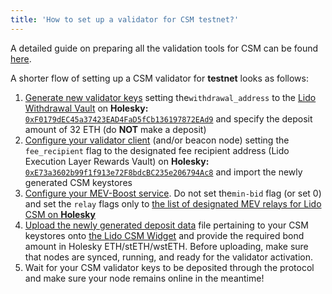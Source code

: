 ```yaml
---
title: 'How to set up a validator for CSM testnet?'
---
```


A detailed guide on preparing all the validation tools for CSM can be found [here](https://dvt-homestaker.stakesaurus.com/bonded-validators-setup/lido-csm).

A shorter flow of setting up a CSM validator for **testnet** looks as follows:

1. [Generate new validator keys](https://dvt-homestaker.stakesaurus.com/keystore-generation-and-mev-boost/validator-key-generation) setting the`withdrawal_address` to the [Lido Withdrawal Vault](https://holesky.etherscan.io/address/0xF0179dEC45a37423EAD4FaD5fCb136197872EAd9) on **Holesky:** [`0xF0179dEC45a37423EAD4FaD5fCb136197872EAd9`](https://holesky.etherscan.io/address/0xF0179dEC45a37423EAD4FaD5fCb136197872EAd9) and specify the deposit amount of 32 ETH (do **NOT** make a deposit)
2. [Configure your validator client](https://dvt-homestaker.stakesaurus.com/native-solo-staking-setup/validator-client-setup) (and/or beacon node) setting the `fee_recipient` flag to the designated fee recipient address (Lido Execution Layer Rewards Vault) on **Holesky:** [`0xE73a3602b99f1f913e72F8bdcBC235e206794Ac8`](https://holesky.etherscan.io/address/0xE73a3602b99f1f913e72F8bdcBC235e206794Ac8) and import the newly generated CSM keystores
3. [Configure your MEV-Boost service](https://dvt-homestaker.stakesaurus.com/keystore-generation-and-mev-boost/set-up-and-configure-mev-boost). Do not set the`min-bid` flag (or set 0) and set the `relay` flags only to [the list of designated MEV relays for Lido CSM on **Holesky**](https://www.notion.so/6d369eb33f664487800b0dedfe32171e?pvs=21)
4. [Upload the newly generated deposit data](https://dvt-homestaker.stakesaurus.com/bonded-validators-setup/lido-csm/upload-remove-view-validator-keys) file pertaining to your CSM keystores onto [the Lido CSM Widget](https://csm.testnet.fi/) and provide the required bond amount in Holesky ETH/stETH/wstETH. Before uploading, make sure that nodes are synced, running, and ready for the validator activation.
5. Wait for your CSM validator keys to be deposited through the protocol and make sure your node remains online in the meantime!
